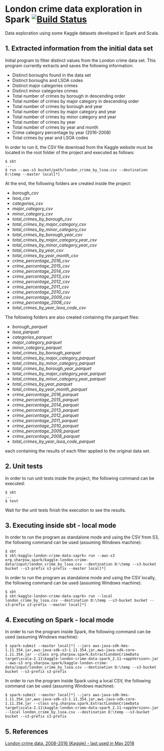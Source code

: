 # London crime data exploration in Spark  [![Build Status](https://travis-ci.org/andersonkmi/kaggle-london-crime-data-spark.svg?branch=master)](https://travis-ci.org/andersonkmi/kaggle-london-crime-data-spark)
Data exploration using some Kaggle datasets developed in Spark and Scala.

## 1. Extracted information from the initial data set

Initial program to filter distinct values from the London crime data set. This program currently
extracts and saves the following information:

* Distinct boroughs found in the data set
* Distinct boroughs and LSOA codes
* Distinct major categories crimes
* Distinct minor categories crimes
* Total number of crimes by borough in descending order
* Total number of crimes by major category in descending order
* Total number of crimes by borough and year
* Total number of crimes by major category and year
* Total number of crimes by minor category and year
* Total number of crimes by year
* Total number of crimes by year and month
* Crime category percentage by year (2016-2008)
* Total crimes by year and LSOA codes

In order to run it, the CSV file download from the Kaggle website must be located in the
root folder of the project and executed as follows:

```
$ sbt
...
$ run --aws-s3 bucket/path/london_crime_by_lsoa.csv --destination D:\temp --master local[*]
```

At the end, the following folders are created inside the project:

* _borough_csv_
* _lsoa_csv_
* _categories_csv_
* _major_category_csv_
* _minor_category_csv_
* _total_crimes_by_borough_csv_
* _total_crimes_by_major_category_csv_
* _total_crimes_by_minor_category_csv_
* _total_crimes_by_borough_year_csv_
* _total_crimes_by_major_category_year_csv_
* _total_crimes_by_minor_category_year_csv_
* _total_crimes_by_year_csv_
* _total_crimes_by_year_month_csv_
* _crime_percentage_2016_csv_
* _crime_percentage_2015_csv_
* _crime_percentage_2014_csv_
* _crime_percentage_2013_csv_
* _crime_percentage_2012_csv_
* _crime_percentage_2011_csv_
* _crime_percentage_2010_csv_
* _crime_percentage_2009_csv_
* _crime_percentage_2008_csv_
* _total_crimes_by_year_lsoa_code_csv_

The following folders are also created containing the parquet files:
* _borough_parquet_
* _lsoa_parquet_
* _categories_parquet_
* _major_category_parquet_
* _minor_category_parquet_
* _total_crimes_by_borough_parquet_
* _total_crimes_by_major_category_parquet_
* _total_crimes_by_minor_category_parquet_
* _total_crimes_by_borough_year_parquet_
* _total_crimes_by_major_category_year_parquet_
* _total_crimes_by_minor_category_year_parquet_
* _total_crimes_by_year_parquet_
* _total_crimes_by_year_month_parquet_
* _crime_percentage_2016_parquet_
* _crime_percentage_2015_parquet_
* _crime_percentage_2014_parquet_
* _crime_percentage_2013_parquet_
* _crime_percentage_2012_parquet_
* _crime_percentage_2011_parquet_
* _crime_percentage_2010_parquet_
* _crime_percentage_2009_parquet_
* _crime_percentage_2008_parquet_
* _total_crimes_by_year_lsoa_code_parquet_


each containing the results of each filter applied to the original data set.

## 2. Unit tests

In order to run unit tests inside the project, the following command can be executed:

```
$ sbt
...
$ test
```

Wait for the unit tests finish the execution to see the results.

## 3. Executing inside sbt - local mode
In order to run the program as standalone mode and using the CSV from S3, the following command can be used (assuming Windows machine):
```
$ sbt 
$ sbt:kaggle-london-crime-data-saprk> run --aws-s3 org.sharpsw.spark/kaggle-london-crime-data/input/london_crime_by_lsoa.csv --destination D:\temp --s3-bucket bucket --s3-prefix s3-prefix --master local[*]
```

In order to run the program as standalone mode and using the CSV locally, the following command can be used (assuming Windows machine):
```
$ sbt 
$ sbt:kaggle-london-crime-data-saprk> run --local london_crime_by_lsoa.csv --destination D:\temp --s3-bucket bucket --s3-prefix s3-prefix --master local[*]
```

## 4. Executing on Spark - local mode
In order to run the program inside Spark, the following command can be used (assuming Windows machine):
```
$ spark-submit --master local[*] --jars aws-java-sdk-kms-1.11.354.jar,aws-java-sdk-s3-1.11.354.jar,aws-java-sdk-core-1.11.354.jar --class org.sharpsw.spark.ExtractLondonCrimeData target\scala-2.11\kaggle-london-crime-data-spark_2.11-<appVersion>.jar --aws-s3 org.sharpsw.spark/kaggle-london-crime-data/input/london_crime_by_lsoa.csv --destination D:\temp --s3-bucket bucket --s3-prefix s3-prefix
```

In order to run the program inside Spark using a local CSV, the following command can be used (assuming Windows machine):
```
$ spark-submit --master local[*] --jars aws-java-sdk-kms-1.11.354.jar,aws-java-sdk-s3-1.11.354.jar,aws-java-sdk-core-1.11.354.jar --class org.sharpsw.spark.ExtractLondonCrimeData target\scala-2.11\kaggle-london-crime-data-spark_2.11-<appVersion>.jar --local london_crime_by_lsoa.csv --destination D:\temp --s3-bucket bucket --s3-prefix s3-prefix
```

## 5. References

[London crime data, 2008-2016 (Kaggle) - last used in May 2018](https://www.kaggle.com/jboysen/london-crime/data)
